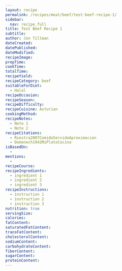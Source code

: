 ```yaml
---
layout: recipe
permalink: /recipes/meat/beef/test-beef-recipe-1/
sidebar:
  nav: recipe_full
title: Test Beef Recipe 1
subtitle: 
author: Jon Tillman
dateCreated: 
datePublished: 
dateModified: 
recipeImage: 
prepTime: 
cookTime: 
totalTime: 
recipeYield: 
recipeCategory: beef
suitableForDiet:
  - Halal
recipeOccasion: 
recipeSeason: 
recipeDifficulty: 
recipeCuisine: Asturian
cookingMethod: 
recipeNotes:
  - Note 1
  - Note 2
recipeCitations:
  - Riestra2007ComidoServidoAproximacion
  - Domenech1942MiPlatoCocina
isBasedOn:
  - 
mentions:
  - 
recipeCourse: 
recipeIngredients:
  - ingredient 1
  - ingredient 2
  - ingredient 3
recipeInstructions:
  - instruction 1
  - instruction 2
  - instruction 3
nutrition: true
servingSize: 
calories: 
fatContent: 
saturatedFatContent: 
transFatContent: 
cholesterolContent: 
sodiumContent: 
carbohydrateContent: 
fiberContent: 
sugarContent: 
proteinContent: 
---
```

